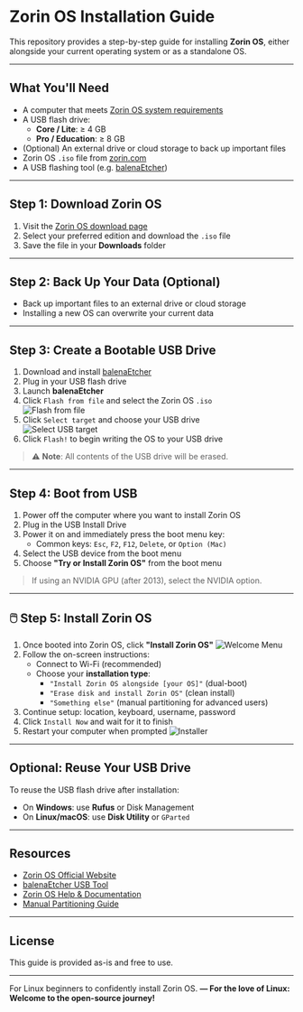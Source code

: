 #  Zorin OS Installation Guide

This repository provides a step-by-step guide for installing **Zorin OS**, either alongside your current operating system or as a standalone OS.

---

##  What You'll Need

- A computer that meets [Zorin OS system requirements](https://zorin.com/os/download/)
- A USB flash drive:
  - **Core / Lite**: ≥ 4 GB
  - **Pro / Education**: ≥ 8 GB
- (Optional) An external drive or cloud storage to back up important files
- Zorin OS `.iso` file from [zorin.com](https://zorin.com/os/download/)
- A USB flashing tool (e.g. [balenaEtcher](https://www.balena.io/etcher/))

---

##  Step 1: Download Zorin OS

1. Visit the [Zorin OS download page](https://zorin.com/os/download/)
2. Select your preferred edition and download the `.iso` file
3. Save the file in your **Downloads** folder

---

##  Step 2: Back Up Your Data (Optional)

- Back up important files to an external drive or cloud storage
- Installing a new OS can overwrite your current data

---

##  Step 3: Create a Bootable USB Drive

1. Download and install [balenaEtcher](https://www.balena.io/etcher/)
2. Plug in your USB flash drive
3. Launch **balenaEtcher**
4. Click `Flash from file` and select the Zorin OS `.iso`  
   ![Flash from file](https://help.zorin.com/docs/getting-started/install-zorin-os/balenaEtcher-1.png)
5. Click `Select target` and choose your USB drive  
   ![Select USB target](https://help.zorin.com/docs/getting-started/install-zorin-os/balenaEtcher-3.png)
6. Click `Flash!` to begin writing the OS to your USB drive

> ⚠️ **Note**: All contents of the USB drive will be erased.

---

##  Step 4: Boot from USB

1. Power off the computer where you want to install Zorin OS
2. Plug in the USB Install Drive
3. Power it on and immediately press the boot menu key:
   - Common keys: `Esc`, `F2`, `F12`, `Delete`, or `Option (Mac)`
4. Select the USB device from the boot menu
5. Choose **"Try or Install Zorin OS"** from the boot menu

> If using an NVIDIA GPU (after 2013), select the NVIDIA option.

---

## 🖱️ Step 5: Install Zorin OS

1. Once booted into Zorin OS, click **"Install Zorin OS"**
   ![Welcome Menu](https://help.zorin.com/docs/getting-started/install-zorin-os/welcome-menu.png)
2. Follow the on-screen instructions:
   - Connect to Wi-Fi (recommended)
   - Choose your **installation type**:
     - `"Install Zorin OS alongside [your OS]"` (dual-boot)
     - `"Erase disk and install Zorin OS"` (clean install)
     - `"Something else"` (manual partitioning for advanced users)
3. Continue setup: location, keyboard, username, password
4. Click `Install Now` and wait for it to finish
5. Restart your computer when prompted
   ![Installer](https://help.zorin.com/docs/getting-started/install-zorin-os/installer.png)

---

##  Optional: Reuse Your USB Drive

To reuse the USB flash drive after installation:

- On **Windows**: use **Rufus** or Disk Management
- On **Linux/macOS**: use **Disk Utility** or `GParted`

---

##  Resources

-  [Zorin OS Official Website](https://zorin.com/)
-  [balenaEtcher USB Tool](https://www.balena.io/etcher/)
-  [Zorin OS Help & Documentation](https://zorin.com/help/)
-  [Manual Partitioning Guide](https://help.zorin.com/docs/getting-started/install-zorin-os/manual-partitioning/)

---

##  License

This guide is provided as-is and free to use. 

---

For Linux beginners to confidently install Zorin OS.
**— For the love of Linux: Welcome to the open-source journey!**
